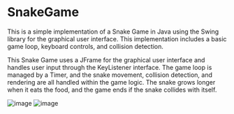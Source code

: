 # SnakeGame

This is a simple implementation of a Snake Game in Java using the Swing library for the graphical user interface. This implementation includes a basic game loop, keyboard controls, and collision detection.

This Snake Game uses a JFrame for the graphical user interface and handles user input through the KeyListener interface. The game loop is managed by a Timer, and the snake movement, collision detection, and rendering are all handled within the game logic. The snake grows longer when it eats the food, and the game ends if the snake collides with itself.
 
![image](https://github.com/abhinavparvatham/SnakeGame/assets/92590949/4e781167-12d2-4ee4-a7c0-c75b1e5a83d3)    ![image](https://github.com/abhinavparvatham/SnakeGame/assets/92590949/6f18b813-1eed-44e3-a53b-fc48262c2036) 

